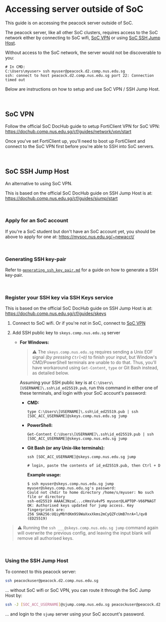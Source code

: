 # Accessing server outside of SoC

This guide is on accessing the peacock server outside of SoC.

The peacock server, like all other SoC clusters, requires access to the SoC network either by connecting to SoC wifi, [SoC VPN](https://dochub.comp.nus.edu.sg/cf/guides/network/vpn/start) or using [SoC SSH Jump Host](https://dochub.comp.nus.edu.sg/cf/guides/sjump/start).

Without access to the SoC network, the server would not be discoverable to you:

```
# In CMD:
C:\Users\myuser> ssh myuser@peacock.d2.comp.nus.edu.sg
ssh: connect to host peacock.d2.comp.nus.edu.sg port 22: Connection timed out
```

Below are instructions on how to setup and use SoC VPN / SSH Jump Host.

<br>

## SoC VPN

Follow the official SoC DocHub guide to setup FortiClient VPN for SoC VPN: https://dochub.comp.nus.edu.sg/cf/guides/network/vpn/start

Once you've set FortiClient up, you'll need to boot up FortiClient and connect to the SoC VPN first before you're able to SSH into SoC servers.

<br>

## SoC SSH Jump Host

An alternative to using SoC VPN.

This is based on the official SoC DocHub guide on SSH Jump Host is at: https://dochub.comp.nus.edu.sg/cf/guides/sjump/start

<br>

### Apply for an SoC account

If you're a SoC student but don't have an SoC account yet, you should be above to apply for one at: https://mysoc.nus.edu.sg/~newacct/

<br>

### Generating SSH key-pair

Refer to [`generating_ssh_key_pair.md`](generating_ssh_key_pair.md) for a guide on how to generate a SSH key-pair.

<br>

### Register your SSH key via SSH Keys service

This is based on the official SoC DocHub guide on SSH Jump Host is at: https://dochub.comp.nus.edu.sg/cf/guides/skeys

1.  Connect to SoC wifi. Or if you're not in SoC, connect to [SoC VPN](#soc-vpn)

1.  Add SSH public key to `skeys.comp.nus.edu.sg` server

    -   **For Windows:**

        > ⚠️ The `skeys.comp.nus.edu.sg` requires sending a Unix EOF signal _(by pressing `Ctrl+D`)_ to finish your input, but Window's CMD/PowerShell terminals are unable to do that. Thus, you'll have workaround using `Get-Content`, `type` or Git Bash instead, as detailed below.

        Assuming your SSH public key is at `C:\Users\[USERNAME]\.ssh\id_ed25519.pub`, run this command in either one of these terminals, and login with your SoC account's password:

        -   **CMD:**

            ```
            type C:\Users\[USERNAME]\.ssh\id_ed25519.pub | ssh [SOC_ACC_USERNAME]@skeys.comp.nus.edu.sg jump
            ```

        -   **PowerShell:**

            ```
            Get-Content C:\Users\[USERNAME]\.ssh\id_ed25519.pub | ssh [SOC_ACC_USERNAME]@skeys.comp.nus.edu.sg jump
            ```

        -   **Git Bash (or any Unix-like terminals):**

            ```
            ssh [SOC_ACC_USERNAME]@skeys.comp.nus.edu.sg jump

            # login, paste the contents of id_ed25519.pub, then Ctrl + D
            ```

            **Example usage:**

            ```
            $ ssh myuser@skeys.comp.nus.edu.sg jump
            myuser@skeys.comp.nus.edu.sg's password:
            Could not chdir to home directory /home/s/myuser: No such file or directory
            ssh-ed25519 AAAAC3NzaC...cHmsVu4vP5 myuser@LAPTOP-V66PNAGT
            OK: Authorised keys updated for jump access. Key fingerprints are:
            256 SHA256:UQiyMbYdKm9S9WaXxxXkms2mCyQZFcUmB7nrA+l/qv8 (ED25519)
            ```

> ⚠️ Running the `ssh ___@skeys.comp.nus.edu.sg jump` command again will overwrite the previous config, and leaving the input blank will remove all authorised keys.

<br>

### Using the SSH Jump Host

To connect to this peacock server:

```bash
ssh peacockuser@peacock.d2.comp.nus.edu.sg
```

... without SoC wifi or SoC VPN, you can route it through the SoC Jump Host by:

```bash
ssh -J [SOC_ACC_USERNAME]@sjump.comp.nus.edu.sg peacockuser@peacock.d2.comp.nus.edu.sg
```

... and login to the `sjump` server using your SoC account's password.
